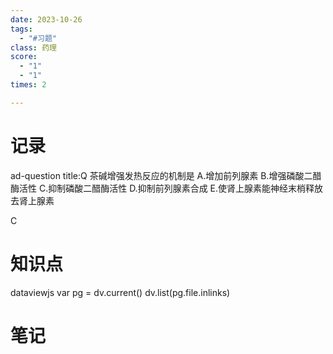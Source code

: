 ```yaml
---
date: 2023-10-26
tags:
  - "#习题"
class: 药理
score:
  - "1"
  - "1"
times: 2

---
```



记录
==
ad-question
title:Q
茶碱增强发热反应的机制是
A.增加前列腺素
B.增强磷酸二醋酶活性
C.抑制磷酸二醋酶活性
D.抑制前列腺素合成
E.使肾上腺素能神经末梢释放去肾上腺素



C


知识点
==
dataviewjs
var pg = dv.current()
dv.list(pg.file.inlinks)


笔记
==